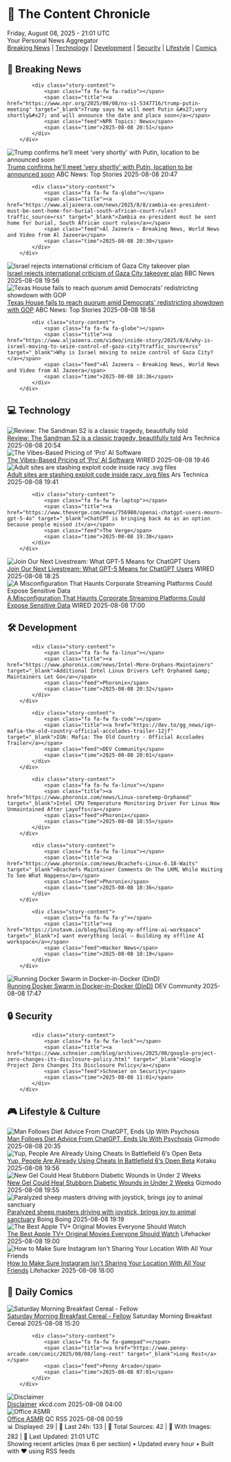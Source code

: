 <!-- Processing 54 RSS feeds at 2025-08-08 21:01:35 UTC -->
<!-- Processing: XKCD -->
<!-- Processing: Poorly Drawn Lines -->
<!-- Processing: Garfield -->
<!-- Processing: Cyanide & Happiness -->
<!-- Processing: Questionable Content -->
<!-- Processing: CNN Top Stories -->
<!-- Processing: CNN Breaking News -->
<!-- Processing: BBC World News -->
<!-- Processing: BBC Breaking News -->
<!-- Processing: Al Jazeera Breaking News -->
<!-- Processing: NPR News -->
<!-- Processing: Reuters Top News -->
<!-- Processing: ABC News Breaking -->
<!-- Processing: NBC News Breaking -->
<!-- Processing: The Verge -->
<!-- Processing: Ars Technica -->
<!-- Processing: Lobsters Python -->
<!-- Processing: Dev.to -->
<!-- Processing: Phoronix Linux News -->
<!-- Processing: It's FOSS -->
<!-- Processing: OMG! Ubuntu -->
<!-- Processing: The Pragmatic Engineer -->
<!-- Processing: Lifehacker -->
<!-- Processing: Gizmodo -->
<!-- Processing: Krebs on Security -->
<!-- Generated 9 new posts out of 25 feeds processed -->
<div class="newspaper-header">
    <h1 class="newspaper-title">📰 The Content Chronicle</h1>
    <div class="newspaper-date">Friday, August 08, 2025 - 21:01 UTC</div>
    <div class="newspaper-subtitle">Your Personal News Aggregator</div>
</div>

<div class="newspaper-nav">
    <a href="#breaking">Breaking News</a> |
    <a href="#tech">Technology</a> |
    <a href="#dev">Development</a> |
    <a href="#security">Security</a> |
    <a href="#lifestyle">Lifestyle</a> |
    <a href="#webcomics">Comics</a>
</div>

<div class="news-section breaking-news" id="breaking">
<h2 class="section-header">🚨 Breaking News</h2>
<div class="stories-container">
<div class="story">
            
            <div class="story-content">
                <span class="fa fa-fw fa-radio"></span>
                <span class="title"><a href="https://www.npr.org/2025/08/08/nx-s1-5347716/trump-putin-meeting" target="_blank">Trump says he will meet Putin &#x27;very shortly&#x27; and will announce the date and place soon</a></span>
                <span class="feed">NPR Topics: News</span>
                <span class="time">2025-08-08 20:51</span>
            </div>
        </div>
<div class="story">
            <img src="https://s.abcnews.com/images/Politics/trump-putin-rt-jef-250808_1754654752691_hpMain_4x3t_384.jpg" alt="Trump confirms he&#x27;ll meet &#x27;very shortly&#x27; with Putin, location to be announced soon" class="story-image" loading="lazy" onerror="this.style.display='none'">
            <div class="story-content">
                <span class="fa fa-fw fa-tv"></span>
                <span class="title"><a href="https://abcnews.go.com/Politics/trumps-deadline-arrives-putin-agree-ceasefire-face-sanctions/story?id=124479057" target="_blank">Trump confirms he&#x27;ll meet &#x27;very shortly&#x27; with Putin, location to be announced soon</a></span>
                <span class="feed">ABC News: Top Stories</span>
                <span class="time">2025-08-08 20:47</span>
            </div>
        </div>
<div class="story">
            
            <div class="story-content">
                <span class="fa fa-fw fa-globe"></span>
                <span class="title"><a href="https://www.aljazeera.com/news/2025/8/8/zambia-ex-president-must-be-sent-home-for-burial-south-african-court-rules?traffic_source=rss" target="_blank">Zambia ex-president must be sent home for burial, South African court rules</a></span>
                <span class="feed">Al Jazeera – Breaking News, World News and Video from Al Jazeera</span>
                <span class="time">2025-08-08 20:30</span>
            </div>
        </div>
<div class="story">
            <img src="https://ichef.bbci.co.uk/ace/standard/240/cpsprodpb/c9b3/live/4ff656c0-7482-11f0-8071-1788c7e8ae0e.jpg" alt="Israel rejects international criticism of Gaza City takeover plan" class="story-image" loading="lazy" onerror="this.style.display='none'">
            <div class="story-content">
                <span class="fa fa-fw fa-earth-americas"></span>
                <span class="title"><a href="https://www.bbc.com/news/articles/c207p49wrypo?at_medium=RSS&at_campaign=rss" target="_blank">Israel rejects international criticism of Gaza City takeover plan</a></span>
                <span class="feed">BBC News</span>
                <span class="time">2025-08-08 19:56</span>
            </div>
        </div>
<div class="story">
            <img src="https://s.abcnews.com/images/Politics/texas-capitol-gty-jef-250808_1754661190856_hpMain_4x3t_384.jpg" alt="Texas House fails to reach quorum amid Democrats&#x27; redistricting showdown with GOP" class="story-image" loading="lazy" onerror="this.style.display='none'">
            <div class="story-content">
                <span class="fa fa-fw fa-tv"></span>
                <span class="title"><a href="https://abcnews.go.com/Politics/texas-democrats-face-republican-deadline-stop-standoff-face/story?id=124480936" target="_blank">Texas House fails to reach quorum amid Democrats&#x27; redistricting showdown with GOP</a></span>
                <span class="feed">ABC News: Top Stories</span>
                <span class="time">2025-08-08 18:58</span>
            </div>
        </div>
<div class="story">
            
            <div class="story-content">
                <span class="fa fa-fw fa-globe"></span>
                <span class="title"><a href="https://www.aljazeera.com/video/inside-story/2025/8/8/why-is-israel-moving-to-seize-control-of-gaza-city?traffic_source=rss" target="_blank">Why is Israel moving to seize control of Gaza City?</a></span>
                <span class="feed">Al Jazeera – Breaking News, World News and Video from Al Jazeera</span>
                <span class="time">2025-08-08 18:36</span>
            </div>
        </div>
</div>
</div>
<div class="news-section tech-news" id="tech">
<h2 class="section-header">💻 Technology</h2>
<div class="stories-container">
<div class="story">
            <img src="https://cdn.arstechnica.net/wp-content/uploads/2025/08/sandman19-500x500.jpg" alt="Review: The Sandman S2 is a classic tragedy, beautifully told" class="story-image" loading="lazy" onerror="this.style.display='none'">
            <div class="story-content">
                <span class="fa fa-fw fa-cog"></span>
                <span class="title"><a href="https://arstechnica.com/culture/2025/08/review-the-sandman-s2-is-a-classic-tragedy-beautifully-told/" target="_blank">Review: The Sandman S2 is a classic tragedy, beautifully told</a></span>
                <span class="feed">Ars Technica</span>
                <span class="time">2025-08-08 20:54</span>
            </div>
        </div>
<div class="story">
            <img src="https://media.wired.com/photos/6893af4362df5dd4c59b8498/master/pass/Uncanny-Valley-Premium-Chatbot-Subs-Business.jpg" alt="The Vibes-Based Pricing of ‘Pro’ AI Software" class="story-image" loading="lazy" onerror="this.style.display='none'">
            <div class="story-content">
                <span class="fa fa-fw fa-bolt"></span>
                <span class="title"><a href="https://www.wired.com/story/uncanny-valley-podcast-vibes-based-pricing-pro-ai-software/" target="_blank">The Vibes-Based Pricing of ‘Pro’ AI Software</a></span>
                <span class="feed">WIRED</span>
                <span class="time">2025-08-08 19:46</span>
            </div>
        </div>
<div class="story">
            <img src="https://cdn.arstechnica.net/wp-content/uploads/2025/08/adult-pron-website-500x500.jpg" alt="Adult sites are stashing exploit code inside racy .svg files" class="story-image" loading="lazy" onerror="this.style.display='none'">
            <div class="story-content">
                <span class="fa fa-fw fa-cog"></span>
                <span class="title"><a href="https://arstechnica.com/security/2025/08/adult-sites-use-malicious-svg-files-to-rack-up-likes-on-facebook/" target="_blank">Adult sites are stashing exploit code inside racy .svg files</a></span>
                <span class="feed">Ars Technica</span>
                <span class="time">2025-08-08 19:41</span>
            </div>
        </div>
<div class="story">
            
            <div class="story-content">
                <span class="fa fa-fw fa-laptop"></span>
                <span class="title"><a href="https://www.theverge.com/news/756980/openai-chatgpt-users-mourn-gpt-5-4o" target="_blank">ChatGPT is bringing back 4o as an option because people missed it</a></span>
                <span class="feed">The Verge</span>
                <span class="time">2025-08-08 19:30</span>
            </div>
        </div>
<div class="story">
            <img src="https://media.wired.com/photos/689543d705734562beabd34a/master/pass/livestream_q&a_gpt5_coding.jpg" alt="Join Our Next Livestream: What GPT-5 Means for ChatGPT Users" class="story-image" loading="lazy" onerror="this.style.display='none'">
            <div class="story-content">
                <span class="fa fa-fw fa-bolt"></span>
                <span class="title"><a href="https://www.wired.com/story/what-gpt-5-means-for-chatgpt-users/" target="_blank">Join Our Next Livestream: What GPT-5 Means for ChatGPT Users</a></span>
                <span class="feed">WIRED</span>
                <span class="time">2025-08-08 18:25</span>
            </div>
        </div>
<div class="story">
            <img src="https://media.wired.com/photos/68925c064e37593cb2df7284/master/pass/security_video_meetings_getty.jpg" alt="A Misconfiguration That Haunts Corporate Streaming Platforms Could Expose Sensitive Data" class="story-image" loading="lazy" onerror="this.style.display='none'">
            <div class="story-content">
                <span class="fa fa-fw fa-bolt"></span>
                <span class="title"><a href="https://www.wired.com/story/corporate-livestreams-exposed-search-tool/" target="_blank">A Misconfiguration That Haunts Corporate Streaming Platforms Could Expose Sensitive Data</a></span>
                <span class="feed">WIRED</span>
                <span class="time">2025-08-08 17:00</span>
            </div>
        </div>
</div>
</div>
<div class="news-section dev-news" id="dev">
<h2 class="section-header">🛠️ Development</h2>
<div class="stories-container">
<div class="story">
            
            <div class="story-content">
                <span class="fa fa-fw fa-linux"></span>
                <span class="title"><a href="https://www.phoronix.com/news/Intel-More-Orphans-Maintainers" target="_blank">Additional Intel Linux Drivers Left Orphaned &amp; Maintainers Let Go</a></span>
                <span class="feed">Phoronix</span>
                <span class="time">2025-08-08 20:32</span>
            </div>
        </div>
<div class="story">
            
            <div class="story-content">
                <span class="fa fa-fw fa-code"></span>
                <span class="title"><a href="https://dev.to/gg_news/ign-mafia-the-old-country-official-accolades-trailer-12jf" target="_blank">IGN: Mafia: The Old Country - Official Accolades Trailer</a></span>
                <span class="feed">DEV Community</span>
                <span class="time">2025-08-08 20:01</span>
            </div>
        </div>
<div class="story">
            
            <div class="story-content">
                <span class="fa fa-fw fa-linux"></span>
                <span class="title"><a href="https://www.phoronix.com/news/Linux-coretemp-Orphaned" target="_blank">Intel CPU Temperature Monitoring Driver For Linux Now Unmaintained After Layoffs</a></span>
                <span class="feed">Phoronix</span>
                <span class="time">2025-08-08 18:55</span>
            </div>
        </div>
<div class="story">
            
            <div class="story-content">
                <span class="fa fa-fw fa-linux"></span>
                <span class="title"><a href="https://www.phoronix.com/news/Bcachefs-Linux-6.18-Waits" target="_blank">Bcachefs Maintainer Comments On The LKML While Waiting To See What Happens</a></span>
                <span class="feed">Phoronix</span>
                <span class="time">2025-08-08 18:36</span>
            </div>
        </div>
<div class="story">
            
            <div class="story-content">
                <span class="fa fa-fw fa-y"></span>
                <span class="title"><a href="https://instavm.io/blog/building-my-offline-ai-workspace" target="_blank">I want everything local – Building my offline AI workspace</a></span>
                <span class="feed">Hacker News</span>
                <span class="time">2025-08-08 18:19</span>
            </div>
        </div>
<div class="story">
            <img src="https://media2.dev.to/dynamic/image/width=800%2Cheight=%2Cfit=scale-down%2Cgravity=auto%2Cformat=auto/https%3A%2F%2Fdev-to-uploads.s3.amazonaws.com%2Fuploads%2Farticles%2Feof79zdjrh043qnyczmk.png" alt="Running Docker Swarm in Docker-in-Docker (DinD)" class="story-image" loading="lazy" onerror="this.style.display='none'">
            <div class="story-content">
                <span class="fa fa-fw fa-code"></span>
                <span class="title"><a href="https://dev.to/jungledev/running-docker-swarm-in-docker-in-docker-dind-3809" target="_blank">Running Docker Swarm in Docker-in-Docker (DinD)</a></span>
                <span class="feed">DEV Community</span>
                <span class="time">2025-08-08 17:47</span>
            </div>
        </div>
</div>
</div>
<div class="news-section security-news" id="security">
<h2 class="section-header">🔒 Security</h2>
<div class="stories-container">
<div class="story">
            
            <div class="story-content">
                <span class="fa fa-fw fa-lock"></span>
                <span class="title"><a href="https://www.schneier.com/blog/archives/2025/08/google-project-zero-changes-its-disclosure-policy.html" target="_blank">Google Project Zero Changes Its Disclosure Policy</a></span>
                <span class="feed">Schneier on Security</span>
                <span class="time">2025-08-08 11:01</span>
            </div>
        </div>
</div>
</div>
<div class="news-section lifestyle-news" id="lifestyle">
<h2 class="section-header">🎮 Lifestyle & Culture</h2>
<div class="stories-container">
<div class="story">
            <img src="https://gizmodo.com/app/uploads/2025/08/Chatgpt.jpg" alt="Man Follows Diet Advice From ChatGPT, Ends Up With Psychosis" class="story-image" loading="lazy" onerror="this.style.display='none'">
            <div class="story-content">
                <span class="fa fa-fw fa-computer"></span>
                <span class="title"><a href="https://gizmodo.com/man-follows-diet-advice-from-chatgpt-ends-up-with-psychosis-2000640705" target="_blank">Man Follows Diet Advice From ChatGPT, Ends Up With Psychosis</a></span>
                <span class="feed">Gizmodo</span>
                <span class="time">2025-08-08 20:35</span>
            </div>
        </div>
<div class="story">
            <img src="https://kotaku.com/app/uploads/2025/08/BF666.jpg" alt="Yup, People Are Already Using Cheats In Battlefield 6‘s Open Beta" class="story-image" loading="lazy" onerror="this.style.display='none'">
            <div class="story-content">
                <span class="fa fa-fw fa-gamepad"></span>
                <span class="title"><a href="https://kotaku.com/battlefield-6-open-beta-cheating-cheaters-hacks-ea-dice-secureboot-pc-2000616686" target="_blank">Yup, People Are Already Using Cheats In Battlefield 6‘s Open Beta</a></span>
                <span class="feed">Kotaku</span>
                <span class="time">2025-08-08 19:56</span>
            </div>
        </div>
<div class="story">
            <img src="https://gizmodo.com/app/uploads/2025/08/diabetes-gel-ointment.jpg" alt="New Gel Could Heal Stubborn Diabetic Wounds in Under 2 Weeks" class="story-image" loading="lazy" onerror="this.style.display='none'">
            <div class="story-content">
                <span class="fa fa-fw fa-computer"></span>
                <span class="title"><a href="https://gizmodo.com/new-gel-could-heal-stubborn-diabetic-wounds-in-under-2-weeks-2000640860" target="_blank">New Gel Could Heal Stubborn Diabetic Wounds in Under 2 Weeks</a></span>
                <span class="feed">Gizmodo</span>
                <span class="time">2025-08-08 19:55</span>
            </div>
        </div>
<div class="story">
            <img src="https://i0.wp.com/boingboing.net/wp-content/uploads/2023/05/Sheep-sticking-out-tongue-N-sky.png?fit=1200%2C675&amp;quality=55&amp;ssl=1" alt="Paralyzed sheep masters driving with joystick, brings joy to animal sanctuary" class="story-image" loading="lazy" onerror="this.style.display='none'">
            <div class="story-content">
                <span class="fa fa-fw fa-arrow-right"></span>
                <span class="title"><a href="https://boingboing.net/2025/08/08/paralyzed-sheep-masters-driving-with-joystick-brings-joy-to-animal-sanctuary.html" target="_blank">Paralyzed sheep masters driving with joystick, brings joy to animal sanctuary</a></span>
                <span class="feed">Boing Boing</span>
                <span class="time">2025-08-08 19:19</span>
            </div>
        </div>
<div class="story">
            <img src="https://lifehacker.com/imagery/articles/01HRQ1WE5GQPWHBFZVAT9XFRXK/hero-image.jpg" alt="The Best Apple TV+ Original Movies Everyone Should Watch" class="story-image" loading="lazy" onerror="this.style.display='none'">
            <div class="story-content">
                <span class="fa fa-fw fa-life-ring"></span>
                <span class="title"><a href="https://lifehacker.com/entertainment/best-movies-on-apple-tv-plus?utm_medium=RSS" target="_blank">The Best Apple TV+ Original Movies Everyone Should Watch</a></span>
                <span class="feed">Lifehacker</span>
                <span class="time">2025-08-08 19:00</span>
            </div>
        </div>
<div class="story">
            <img src="https://lifehacker.com/imagery/articles/01K254H80BB4KZ8PFBMNNC9PKM/hero-image.webp" alt="How to Make Sure Instagram Isn&#x27;t Sharing Your Location With All Your Friends" class="story-image" loading="lazy" onerror="this.style.display='none'">
            <div class="story-content">
                <span class="fa fa-fw fa-life-ring"></span>
                <span class="title"><a href="https://lifehacker.com/tech/how-to-disable-instagrams-map-feature?utm_medium=RSS" target="_blank">How to Make Sure Instagram Isn&#x27;t Sharing Your Location With All Your Friends</a></span>
                <span class="feed">Lifehacker</span>
                <span class="time">2025-08-08 18:00</span>
            </div>
        </div>
</div>
</div>
<div class="news-section webcomics-section" id="webcomics">
<h2 class="section-header">🎨 Daily Comics</h2>
<div class="stories-container">
<div class="story">
            <img src="https://www.smbc-comics.com/comics/1754589073-20250808.png" alt="Saturday Morning Breakfast Cereal - Fellow" class="story-image" loading="lazy" onerror="this.style.display='none'">
            <div class="story-content">
                <span class="fa fa-fw fa-smile"></span>
                <span class="title"><a href="https://www.smbc-comics.com/comic/fellow" target="_blank">Saturday Morning Breakfast Cereal - Fellow</a></span>
                <span class="feed">Saturday Morning Breakfast Cereal</span>
                <span class="time">2025-08-08 15:20</span>
            </div>
        </div>
<div class="story">
            
            <div class="story-content">
                <span class="fa fa-fw fa-gamepad"></span>
                <span class="title"><a href="https://www.penny-arcade.com/comic/2025/08/08/long-rest" target="_blank">Long Rest</a></span>
                <span class="feed">Penny Arcade</span>
                <span class="time">2025-08-08 07:01</span>
            </div>
        </div>
<div class="story">
            <img src="https://imgs.xkcd.com/comics/disclaimer.png" alt="Disclaimer" class="story-image" loading="lazy" onerror="this.style.display='none'">
            <div class="story-content">
                <span class="fa fa-fw fa-laugh"></span>
                <span class="title"><a href="https://xkcd.com/3126/" target="_blank">Disclaimer</a></span>
                <span class="feed">xkcd.com</span>
                <span class="time">2025-08-08 04:00</span>
            </div>
        </div>
<div class="story">
            <img src="http://www.questionablecontent.net/comics/5631.png" alt="Office ASMR" class="story-image" loading="lazy" onerror="this.style.display='none'">
            <div class="story-content">
                <span class="fa fa-fw fa-music"></span>
                <span class="title"><a href="http://questionablecontent.net/view.php?comic=5631" target="_blank">Office ASMR</a></span>
                <span class="feed">QC RSS</span>
                <span class="time">2025-08-08 00:59</span>
            </div>
        </div>
</div>
</div>

<div class="newspaper-footer">
    <div class="stats">
        📊 Displayed: 29 | 📅 Last 24h: 133 | 📡 Total Sources: 42 | 📸 With Images: 282 |
        🔄 Last Updated: 21:01 UTC
    </div>
    <div class="footer-note">
        Showing recent articles (max 6 per section) • Updated every hour • Built with ❤️ using RSS feeds
    </div>
</div>
